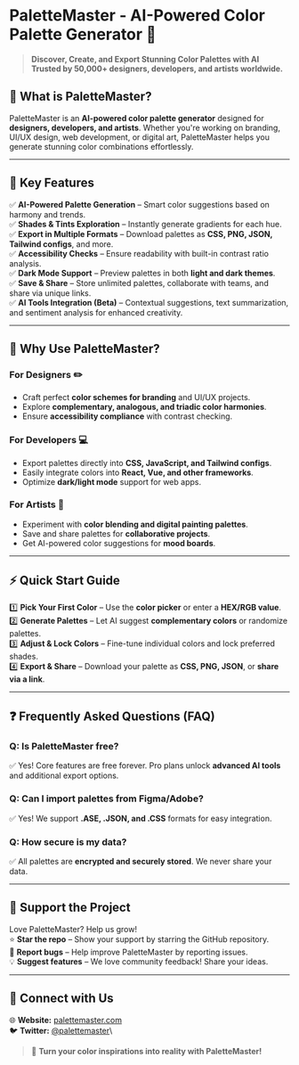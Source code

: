 # PaletteMaster - AI-Powered Color Palette Generator 🎨



> **Discover, Create, and Export Stunning Color Palettes with AI**\
> **Trusted by 50,000+ designers, developers, and artists worldwide.**



## 🚀 What is PaletteMaster?

PaletteMaster is an **AI-powered color palette generator** designed for **designers, developers, and artists**. Whether you're working on branding, UI/UX design, web development, or digital art, PaletteMaster helps you generate stunning color combinations effortlessly.

---

## 🌟 Key Features

✅ **AI-Powered Palette Generation** – Smart color suggestions based on harmony and trends.\
✅ **Shades & Tints Exploration** – Instantly generate gradients for each hue.\
✅ **Export in Multiple Formats** – Download palettes as **CSS, PNG, JSON, Tailwind configs**, and more.\
✅ **Accessibility Checks** – Ensure readability with built-in contrast ratio analysis.\
✅ **Dark Mode Support** – Preview palettes in both **light and dark themes**.\
✅ **Save & Share** – Store unlimited palettes, collaborate with teams, and share via unique links.\
✅ **AI Tools Integration (Beta)** – Contextual suggestions, text summarization, and sentiment analysis for enhanced creativity.

---

## 🎨 Why Use PaletteMaster?

### **For Designers** ✏️

- Craft perfect **color schemes for branding** and UI/UX projects.
- Explore **complementary, analogous, and triadic color harmonies**.
- Ensure **accessibility compliance** with contrast checking.

### **For Developers** 💻

- Export palettes directly into **CSS, JavaScript, and Tailwind configs**.
- Easily integrate colors into **React, Vue, and other frameworks**.
- Optimize **dark/light mode** support for web apps.

### **For Artists** 🎨

- Experiment with **color blending and digital painting palettes**.
- Save and share palettes for **collaborative projects**.
- Get AI-powered color suggestions for **mood boards**.

---

## ⚡ Quick Start Guide

1️⃣ **Pick Your First Color** – Use the **color picker** or enter a **HEX/RGB value**.\
2️⃣ **Generate Palettes** – Let AI suggest **complementary colors** or randomize palettes.\
3️⃣ **Adjust & Lock Colors** – Fine-tune individual colors and lock preferred shades.\
4️⃣ **Export & Share** – Download your palette as **CSS, PNG, JSON**, or **share via a link**.

---

## ❓ Frequently Asked Questions (FAQ)

### **Q: Is PaletteMaster free?**

✅ Yes! Core features are free forever. Pro plans unlock **advanced AI tools** and additional export options.

### **Q: Can I import palettes from Figma/Adobe?**

✅ Yes! We support **.ASE, .JSON, and .CSS** formats for easy integration.

### **Q: How secure is my data?**

✅ All palettes are **encrypted and securely stored**. We never share your data.

---

## 💖 Support the Project

Love PaletteMaster? Help us grow!\
⭐ **Star the repo** – Show your support by starring the GitHub repository.\
🐞 **Report bugs** – Help improve PaletteMaster by reporting issues.\
💡 **Suggest features** – We love community feedback! Share your ideas.

---

## 🔗 Connect with Us

🌐 **Website:** [palettemaster.com](https://palettemaster.vercel.app/)\
🐦 **Twitter:** [@palettemaster](https://twitter.com/palettemaster)\

> 🎨 **Turn your color inspirations into reality with PaletteMaster!**


